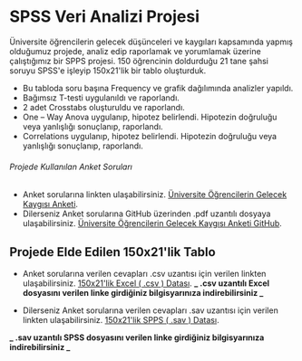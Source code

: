 # SPSS Veri Analizi Projesi

Üniversite öğrencilerin gelecek düşünceleri ve kaygıları kapsamında yapmış olduğumuz projede, analiz edip raporlamak ve yorumlamak üzerine çalıştığımız bir SPPS projesi. 150 öğrencinin doldurduğu 21 tane şahsi soruyu SPSS'e işleyip 150x21'lik bir tablo oluşturduk.

- Bu tabloda soru başına Frequency ve grafik dağılımında analizler yapıldı.
- Bağımsız T-testi uygulanıldı ve raporlandı.
- 2 adet Crosstabs oluşturuldu ve raporlandı.
- One – Way Anova uygulanıp, hipotez belirlendi. Hipotezin doğruluğu veya yanlışlığı sonuçlanıp, raporlandı.
- Correlations uygulanıp, hipotez belirlendi. Hipotezin doğruluğu veya yanlışlığı sonuçlanıp, raporlandı.

###### Projede Kullanılan Anket Soruları

- Anket sorularına linkten ulaşabilirsiniz. [Üniversite Öğrencilerin Gelecek Kaygısı Anketi](https://docs.google.com/forms/d/e/1FAIpQLSdO0YNO698f5aZ83VNkedEFSl2KdzoWWNK94-dj5mmW-UVssw/viewform).
- Dilerseniz Anket sorularına GitHub üzerinden .pdf uzantılı dosyaya ulaşabilirsiniz. [Üniversite Öğrencilerin Gelecek Kaygısı Anketi GitHub](https://github.com/eraydin61/SPSS-VeriAnaliziProjesi/blob/main/Veri%20Analizi%20Projesi%20Anket%20Soruları.pdf).

## Projede Elde Edilen 150x21'lik Tablo

- Anket sorularına verilen cevapları .csv uzantısı için verilen linkten ulaşabilirsiniz. [150x21'lik Excel ( .csv ) Datası](https://github.com/eraydin61/SPSS-VeriAnaliziProjesi/blob/main/150%20Kisilik%20Data.csv).
**_ .csv uzantılı Excel dosyasını verilen linke girdiğiniz bilgisyarınıza indirebilirsiniz _**

- Dilerseniz Anket sorularına verilen cevapları .sav uzantısı için verilen linkten ulaşabilirsiniz. [150x21'lik SPPS ( .sav ) Datası](https://github.com/eraydin61/SPSS-VeriAnaliziProjesi/blob/main/150%20Kisilik%20Data.sav).

**_ .sav uzantılı SPSS dosyasını verilen linke girdiğiniz bilgisyarınıza indirebilirsiniz _**
